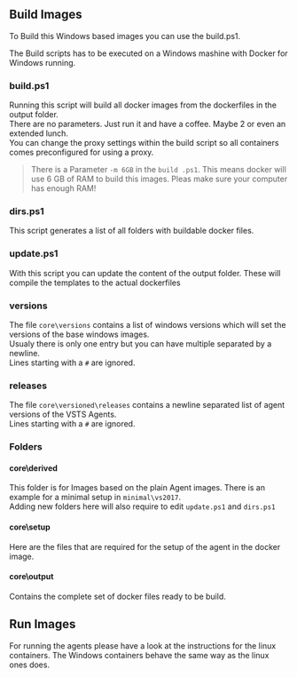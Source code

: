 ## Build Images

To Build this Windows based images you can use the build.ps1.  

The Build scripts has to be executed on a Windows mashine with Docker for Windows running.

### build.ps1

Running this script will build all docker images from the dockerfiles in the output folder.  
There are no parameters. Just run it and have a coffee. Maybe 2 or even an extended lunch.  
You can change the proxy settings within the build script so all containers comes preconfigured for using a proxy.

> There is a Parameter `-m 6GB` in the `build .ps1`. This means docker will use 6 GB of RAM to build this images. Pleas make sure your computer has enough RAM!

### dirs.ps1

This script generates a list of all folders with buildable docker files.  

### update.ps1

With this script you can update the content of the output folder. These will compile the templates to the actual dockerfiles

### versions

The file `core\versions` contains a list of windows versions which will set the versions of the base windows images.  
Usualy there is only one entry but you can have multiple separated by a newline.  
Lines starting with a `#` are ignored.

### releases

The file `core\versioned\releases` contains a newline separated list of agent versions of the VSTS Agents.  
Lines starting with a `#` are ignored.

### Folders

#### core\derived

This folder is for Images based on the plain Agent images. There is an example for a minimal setup in `minimal\vs2017`.  
Adding new folders here will also require to edit `update.ps1` and `dirs.ps1`

#### core\setup

Here are the files that are required for the setup of the agent in the docker image.

#### core\output

Contains the complete set of docker files ready to be build.

## Run Images

For running the agents please have a look at the instructions for the linux containers. The Windows containers behave the same way as the linux ones does.